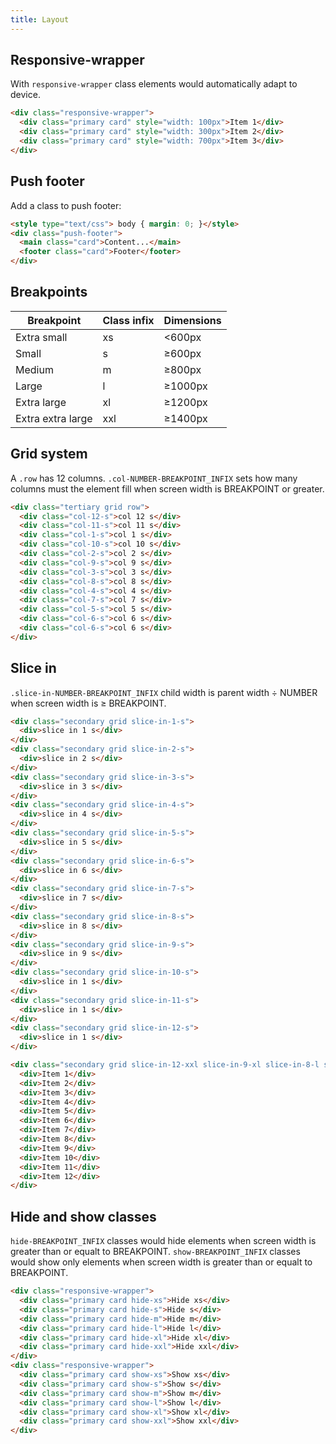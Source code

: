 ```yaml
---
title: Layout
---
```


## Responsive-wrapper

With `responsive-wrapper` class elements would automatically adapt to device.

```html
<div class="responsive-wrapper">
  <div class="primary card" style="width: 100px">Item 1</div>
  <div class="primary card" style="width: 300px">Item 2</div>
  <div class="primary card" style="width: 700px">Item 3</div>
</div>
```

## Push footer

Add a class to push footer:

```html
<style type="text/css"> body { margin: 0; }</style>
<div class="push-footer">
  <main class="card">Content...</main>
  <footer class="card">Footer</footer>
</div>
```

## Breakpoints 

| Breakpoint |  Class infix | Dimensions |
| ---------- |--------------|------------|
| Extra small | xs |  <600px |
| Small | s |  ≥600px |
| Medium | m |  ≥800px |
| Large | l | ≥1000px |
| Extra large | xl |  ≥1200px |
| Extra extra large | xxl | ≥1400px |


## Grid system

A `.row` has 12 columns. `.col-NUMBER-BREAKPOINT_INFIX` sets how many columns must the element fill when screen width is BREAKPOINT or greater.

```html
<div class="tertiary grid row">
  <div class="col-12-s">col 12 s</div>
  <div class="col-11-s">col 11 s</div>
  <div class="col-1-s">col 1 s</div>
  <div class="col-10-s">col 10 s</div>
  <div class="col-2-s">col 2 s</div>
  <div class="col-9-s">col 9 s</div>
  <div class="col-3-s">col 3 s</div>
  <div class="col-8-s">col 8 s</div>
  <div class="col-4-s">col 4 s</div>
  <div class="col-7-s">col 7 s</div>
  <div class="col-5-s">col 5 s</div>
  <div class="col-6-s">col 6 s</div>
  <div class="col-6-s">col 6 s</div>
</div>
```

## Slice in

`.slice-in-NUMBER-BREAKPOINT_INFIX` child width is parent width ÷ NUMBER when screen width is ≥ BREAKPOINT.

```html
<div class="secondary grid slice-in-1-s">
  <div>slice in 1 s</div>
</div>
<div class="secondary grid slice-in-2-s">
  <div>slice in 2 s</div>
</div>
<div class="secondary grid slice-in-3-s">
  <div>slice in 3 s</div>
</div>
<div class="secondary grid slice-in-4-s">
  <div>slice in 4 s</div>
</div>
<div class="secondary grid slice-in-5-s">
  <div>slice in 5 s</div>
</div>
<div class="secondary grid slice-in-6-s">
  <div>slice in 6 s</div>
</div>
<div class="secondary grid slice-in-7-s">
  <div>slice in 7 s</div>
</div>
<div class="secondary grid slice-in-8-s">
  <div>slice in 8 s</div>
</div>
<div class="secondary grid slice-in-9-s">
  <div>slice in 9 s</div>
</div>
<div class="secondary grid slice-in-10-s">
  <div>slice in 1 s</div>
</div>
<div class="secondary grid slice-in-11-s">
  <div>slice in 1 s</div>
</div>
<div class="secondary grid slice-in-12-s">
  <div>slice in 1 s</div>
</div>
```

```html
<div class="secondary grid slice-in-12-xxl slice-in-9-xl slice-in-8-l slice-in-6-m slice-in-4-s slice-in-3-xs">
  <div>Item 1</div>
  <div>Item 2</div>
  <div>Item 3</div>
  <div>Item 4</div>
  <div>Item 5</div>
  <div>Item 6</div>
  <div>Item 7</div>
  <div>Item 8</div>
  <div>Item 9</div>
  <div>Item 10</div>
  <div>Item 11</div>
  <div>Item 12</div>
</div>
```

## Hide and show classes

`hide-BREAKPOINT_INFIX` classes would hide elements when screen width is greater than or equalt to BREAKPOINT. `show-BREAKPOINT_INFIX` classes would show only elements when screen width is greater than or equalt to BREAKPOINT.

```html
<div class="responsive-wrapper">
  <div class="primary card hide-xs">Hide xs</div>
  <div class="primary card hide-s">Hide s</div>
  <div class="primary card hide-m">Hide m</div>
  <div class="primary card hide-l">Hide l</div>
  <div class="primary card hide-xl">Hide xl</div>
  <div class="primary card hide-xxl">Hide xxl</div>
</div>
<div class="responsive-wrapper">
  <div class="primary card show-xs">Show xs</div>
  <div class="primary card show-s">Show s</div>
  <div class="primary card show-m">Show m</div>
  <div class="primary card show-l">Show l</div>
  <div class="primary card show-xl">Show xl</div>
  <div class="primary card show-xxl">Show xxl</div>
</div>
```